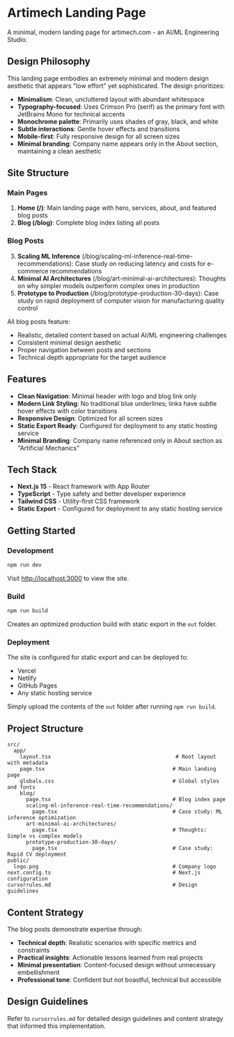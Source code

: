 # Artimech Landing Page

A minimal, modern landing page for artimech.com - an AI/ML Engineering Studio.

## Design Philosophy

This landing page embodies an extremely minimal and modern design aesthetic that appears "low effort" yet sophisticated. The design prioritizes:

- **Minimalism**: Clean, uncluttered layout with abundant whitespace
- **Typography-focused**: Uses Crimson Pro (serif) as the primary font with JetBrains Mono for technical accents
- **Monochrome palette**: Primarily uses shades of gray, black, and white
- **Subtle interactions**: Gentle hover effects and transitions
- **Mobile-first**: Fully responsive design for all screen sizes
- **Minimal branding**: Company name appears only in the About section, maintaining a clean aesthetic

## Site Structure

### Main Pages
1. **Home (/)**: Main landing page with hero, services, about, and featured blog posts
2. **Blog (/blog)**: Complete blog index listing all posts

### Blog Posts
3. **Scaling ML Inference** (/blog/scaling-ml-inference-real-time-recommendations): Case study on reducing latency and costs for e-commerce recommendations
4. **Minimal AI Architectures** (/blog/art-minimal-ai-architectures): Thoughts on why simpler models outperform complex ones in production
5. **Prototype to Production** (/blog/prototype-production-30-days): Case study on rapid deployment of computer vision for manufacturing quality control

All blog posts feature:
- Realistic, detailed content based on actual AI/ML engineering challenges
- Consistent minimal design aesthetic
- Proper navigation between posts and sections
- Technical depth appropriate for the target audience

## Features

- **Clean Navigation**: Minimal header with logo and blog link only
- **Modern Link Styling**: No traditional blue underlines; links have subtle hover effects with color transitions
- **Responsive Design**: Optimized for all screen sizes
- **Static Export Ready**: Configured for deployment to any static hosting service
- **Minimal Branding**: Company name referenced only in About section as "Artificial Mechanics"

## Tech Stack

- **Next.js 15** - React framework with App Router
- **TypeScript** - Type safety and better developer experience
- **Tailwind CSS** - Utility-first CSS framework
- **Static Export** - Configured for deployment to any static hosting service

## Getting Started

### Development

```bash
npm run dev
```

Visit [http://localhost:3000](http://localhost:3000) to view the site.

### Build

```bash
npm run build
```

Creates an optimized production build with static export in the `out` folder.

### Deployment

The site is configured for static export and can be deployed to:
- Vercel
- Netlify  
- GitHub Pages
- Any static hosting service

Simply upload the contents of the `out` folder after running `npm run build`.

## Project Structure

```
src/
  app/
    layout.tsx                                        # Root layout with metadata
    page.tsx                                         # Main landing page
    globals.css                                      # Global styles and fonts
    blog/
      page.tsx                                       # Blog index page
      scaling-ml-inference-real-time-recommendations/
        page.tsx                                     # Case study: ML inference optimization
      art-minimal-ai-architectures/
        page.tsx                                     # Thoughts: Simple vs complex models
      prototype-production-30-days/
        page.tsx                                     # Case study: Rapid CV deployment
public/
  logo.png                                           # Company logo
next.config.ts                                       # Next.js configuration
cursorrules.md                                       # Design guidelines
```

## Content Strategy

The blog posts demonstrate expertise through:
- **Technical depth**: Realistic scenarios with specific metrics and constraints
- **Practical insights**: Actionable lessons learned from real projects
- **Minimal presentation**: Content-focused design without unnecessary embellishment
- **Professional tone**: Confident but not boastful, technical but accessible

## Design Guidelines

Refer to `cursorrules.md` for detailed design guidelines and content strategy that informed this implementation.
